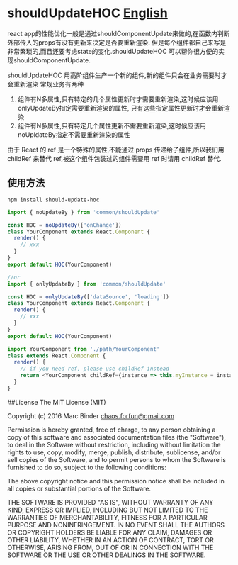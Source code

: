 # shouldUpdateHOC [English](README.md)

react app的性能优化一般是通过shouldComponentUpdate来做的,在函数内判断外部传入的props有没有更新来决定是否要重新渲染.
但是每个组件都自己来写是非常繁琐的,而且还要考虑state的变化.shouldUpdateHOC 可以帮你很方便的实现shouldComponentUpdate.

shouldUpdateHOC 用高阶组件生产一个新的组件,新的组件只会在业务需要时才会重新渲染
常规业务有两种
1. 组件有N多属性,只有特定的几个属性更新时才需要重新渲染,这时候应该用onlyUpdateBy指定需要重新渲染的属性,
  只有这些指定属性更新时才会重新渲染
2. 组件有N多属性,只有特定几个属性更新不需要重新渲染,这时候应该用noUpldateBy指定不需要重新渲染的属性

由于 React 的 ref 是一个特殊的属性,不能通过 props 传递给子组件,所以我们用 childRef 来替代 ref,被这个组件包装过的组件需要用 ref 时请用 childRef 替代.

## 使用方法

    npm install should-update-hoc

  ```js
  import { noUpdateBy } from 'common/shouldUpdate'

  const HOC = noUpdateBy(['onChange'])
  class YourComponent extends React.Component {
    render() {
      // xxx
    }
  }
  export default HOC(YourComponent)

  //or
  import { onlyUpdateBy } from 'common/shouldUpdate'

  const HOC = onlyUpdateBy(['dataSource', 'loading'])
  class YourComponent extends React.Component {
    render() {
      // xxx
    }
  }
  export default HOC(YourComponent)
  ```

  ```js
  import YourComponent from './path/YourComponent'
  class extends React.Component {
    render() {
      // if you need ref, please use childRef instead
      return <YourComponent childRef={instance => this.myInstance = instance} />
    }
  }

  ```
##License
The MIT License (MIT)

Copyright (c) 2016 Marc Binder chaos.forfun@gmail.com

Permission is hereby granted, free of charge, to any person obtaining a copy of this software and associated documentation files (the "Software"), to deal in the Software without restriction, including without limitation the rights to use, copy, modify, merge, publish, distribute, sublicense, and/or sell copies of the Software, and to permit persons to whom the Software is furnished to do so, subject to the following conditions:

The above copyright notice and this permission notice shall be included in all copies or substantial portions of the Software.

THE SOFTWARE IS PROVIDED "AS IS", WITHOUT WARRANTY OF ANY KIND, EXPRESS OR IMPLIED, INCLUDING BUT NOT LIMITED TO THE WARRANTIES OF MERCHANTABILITY, FITNESS FOR A PARTICULAR PURPOSE AND NONINFRINGEMENT. IN NO EVENT SHALL THE AUTHORS OR COPYRIGHT HOLDERS BE LIABLE FOR ANY CLAIM, DAMAGES OR OTHER LIABILITY, WHETHER IN AN ACTION OF CONTRACT, TORT OR OTHERWISE, ARISING FROM, OUT OF OR IN CONNECTION WITH THE SOFTWARE OR THE USE OR OTHER DEALINGS IN THE SOFTWARE.
